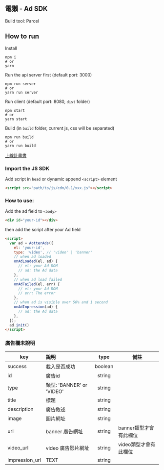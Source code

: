 ## 電獺 - Ad SDK

Build tool: Parcel

## How to run

Install
```shell
npm i
# or
yarn
```
Run the api server first (default port: 3000)
```shell
npm run server
# or
yarn run server
```

Run client (default port: 8080, `dist` folder)
```shell
npm start
# or
yarn start
```

Build (in `build` folder, current js, css will be separated)
```shell
npm run build
# or
yarn run build
```

[上線計畫書]()


### Import the JS SDK

Add script in `head` or dynamic append `<script>` element

```html
<script src="path/to/js/cdn/0.1/xxx.js"></script>
```

### How to use:

Add the ad field to `<body>`

```html
<div id="your-id"></div>
```

then add the script after your Ad field

```html
<script>
  var ad = AotterAds({
    el: 'your-id',
    type: 'video', // 'video' | 'banner'
    // when ad loaded
    onAdLoaded(el, ad) {
      // el: your Ad DOM
      // ad: the Ad data
    },
    // when ad load failed
    onAdFailed(el, err) {
      // el: your Ad DOM
      // err: The error
    },
    // when ad is visible over 50% and 1 second
    onAdImpression(ad) {
      // ad: the Ad data
    },
  });
  ad.init()
</script>
```

### 廣告欄未說明

| key            | 說明                      |  type   | 備註                   |
| -------------- | :------------------------ | :-----: | ---------------------- |
| success        | 載入是否成功              | boolean |                        |
| id             | 廣告id                    | string  |                        |
| type           | 類型: 'BANNER' or 'VIDEO' | string  |                        |
| title          | 標題                      | string  |                        |
| description    | 廣告敘述                  | string  |                        |
| image          | 圖片網址                  | string  |                        |
| url            | banner 廣告網址           | string  | banner類型才會有此欄位 |
| video_url      | video 廣告影片網址        | string  | video類型才會有此欄位  |
| impression_url | TEXT                      | string  |                        |


